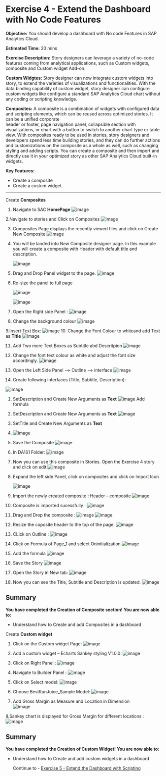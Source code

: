 # Exercise 4 - Extend the Dashboard with No Code Features

**Objective:** You should develop a dashboard with No code Features in SAP Analytics Cloud.

**Estimated Time:** 20 mins

**Exercise Description:** Story designers can leverage a variety of no-code features coming from analytical applications, such as Custom widgets, composite and Custom widget Add-on. 

 **Custom Widgtes:**
 Story designer can now integrate custom widgets into story, to extend the varieties of visualizations and functionalities. With the data binding capability of 
 custom widget, story designer can configure custom widgets like configure a standard SAP Analytics Cloud chart without any coding or scripting knowledge. 

 **Composites:**
 A composite is a combination of widgets with configured data and scripting elements, which can be reused across optimized stories. It can be a unified corporate  
 header or footer, page navigation panel, collapsible section with visualizations, or chart with a button to switch to another chart type or table view. With 
 composites ready to be used in stories, story designers and developers spend less time building stories, and they can do further actions and customizations on the 
 composite as a whole as well, such as changing styling and adding scripts.
 You can create a composite and then import and directly use it in your optimized story as other SAP Analytics Cloud built-in widgets.

**Key Features:**
* Create a composite
* Create a custom widget
----------------------------------------------------------------------------------------------------------------------------------------
Create **Composites** 

1. Navigate to SAC **HomePage**
   ![image](https://github.com/SAP-samples/teched2023-DA161/assets/146338540/80da7ab7-2943-4678-931b-72f22b1af7c0)

2.Navigate to stories and Click on Composites
   ![image](https://github.com/SAP-samples/teched2023-DA161/assets/146338540/13b90686-9d1c-4e4d-958a-bb9bfbd5517f)

3. Composites Page displays the recently viewed files and click on Create New Composite 
  ![image](https://github.com/SAP-samples/teched2023-DA161/assets/146338540/2bc7807f-fb57-4bd5-b023-0f9fa8033dcc)

4. You will be landed into New Composite designer page. In this example you will create a composite with Header with default title and description. 

   ![image](https://github.com/SAP-samples/teched2023-DA161/assets/146338540/cf4725ad-cc02-4bab-bc0c-73608fbfdc31)

5. Drag and Drop Panel widget to the page.
   ![image](https://github.com/SAP-samples/teched2023-DA161/assets/146338540/d3b4e084-4f9d-4271-853e-833acc01a378)

6. Re-size the panel to full page

   ![image](https://github.com/SAP-samples/teched2023-DA161/assets/146338540/0faefc06-f8fc-4015-8181-257df3c4702e)

   ![image](https://github.com/SAP-samples/teched2023-DA161/assets/146338540/fbae1f62-80f2-410c-a810-5398be93f9ae)

7. Open the Right side Panel :
   ![image](https://github.com/SAP-samples/teched2023-DA161/assets/146338540/a20f4b0a-f2cd-402a-b3aa-7b7192280aa4)

8. Change the background colour
  ![image](https://github.com/SAP-samples/teched2023-DA161/assets/146338540/819566b4-e4b2-46ce-b688-9c0532ff2191)

9.Insert Text Box: 
  ![image](https://github.com/SAP-samples/teched2023-DA161/assets/146338540/fabeca7d-6e09-49c5-98a9-17a9afb60331)
10. Change the Font Colour to whiteand add Text as **Title**
  ![image](https://github.com/SAP-samples/teched2023-DA161/assets/146338540/c17802af-268d-4642-8e5a-50c9a10abc2c)

11. Add Two more Text Boxes as Subtitle abd Descritpion
  ![image](https://github.com/SAP-samples/teched2023-DA161/assets/146338540/e6854c5d-ae86-486d-b2a2-568895997058)

12. Change the font text colour as white and adjust the font size accordingly.
  ![image](https://github.com/SAP-samples/teched2023-DA161/assets/146338540/3c642d2e-9e0c-4de9-b26e-ac1f2b2eff36)

13. Open the Left Side Panel --> Outline --> interface
  ![image](https://github.com/SAP-samples/teched2023-DA161/assets/146338540/5e952f45-51da-41df-8cb5-7b4207ace5e9)

14. Create following interfaces (Title, Subtitle, Description):

   ![image](https://github.com/SAP-samples/teched2023-DA161/assets/146338540/e9d0fdbc-29a1-4e34-943e-bff61caf1a40)

  1. SetDescription and Create New Arguments as **Text**
     ![image](https://github.com/SAP-samples/teched2023-DA161/assets/146338540/f96aec60-6828-48ad-8e98-087d779fd60f)
     Add formula 
  2. SetDescription and Create New Arguments as **Text**
     ![image](https://github.com/SAP-samples/teched2023-DA161/assets/146338540/b3ec2692-60a9-40fc-bc29-88010e9f6eae)
  3. SetTitle and Create New Arguments as **Text**
  4. ![image](https://github.com/SAP-samples/teched2023-DA161/assets/146338540/cc1ec454-2349-4966-b076-fb2410954f38)

15. Save the Composite
   ![image](https://github.com/SAP-samples/teched2023-DA161/assets/146338540/3417463e-9a6f-45f1-a0b5-801148122c8d)

16. In DA161 Folder:
    ![image](https://github.com/SAP-samples/teched2023-DA161/assets/146338540/fa9b6571-13a0-4472-9c9c-68662693ff1e)

17. Now you can use this composite in Stories. Open the Exercise 4 story and click on edit
    ![image](https://github.com/SAP-samples/teched2023-DA161/assets/146338540/1bd487c1-a490-42c6-860d-e22ef77c88b8)

18. Expand the left side Panel, click on composites and click on Import Icon

    ![image](https://github.com/SAP-samples/teched2023-DA161/assets/146338540/e0703be6-dcc4-4bf3-9d7c-d5a4dcb3bf40)


19. Import the newly created composite : Header – composite 
   ![image](https://github.com/SAP-samples/teched2023-DA161/assets/146338540/dd87ce23-ee04-472c-8551-3ffa62ff7a63)

20. Composite is imported sucessfully :
![image](https://github.com/SAP-samples/teched2023-DA161/assets/146338540/cd44a546-d0e3-4d23-9c32-d64137c04fea)

21. Drag and Drop the composite :
![image](https://github.com/SAP-samples/teched2023-DA161/assets/146338540/99c87b3f-6826-4861-bfa1-f166aa15b3d3)
![image](https://github.com/SAP-samples/teched2023-DA161/assets/146338540/f77470f7-9e88-42ce-ba80-e8e5fd437916)

22. Resize the coposite header to the top of the page.
![image](https://github.com/SAP-samples/teched2023-DA161/assets/146338540/3fbbe2dc-1e6d-40e4-b6a5-bc7df5c983c9)

23. CLick on Outline :
 ![image](https://github.com/SAP-samples/teched2023-DA161/assets/146338540/0bc6e64d-79f5-4def-a2ec-f5c06b0cdafb)

24. Click on Formula of Page_1 and select Oninitialization 
 ![image](https://github.com/SAP-samples/teched2023-DA161/assets/146338540/116448c4-3672-4ade-8b5d-576d9ffe18ed)

25. Add the formula
 ![image](https://github.com/SAP-samples/teched2023-DA161/assets/146338540/574220fe-4c51-49c6-83a2-9303a729cc96)

26. Save the Story
 ![image](https://github.com/SAP-samples/teched2023-DA161/assets/146338540/85b47775-97ce-46a7-8ed5-ceabb9aa2e5c)

27. Open the Story in New tab:
 ![image](https://github.com/SAP-samples/teched2023-DA161/assets/146338540/36d6eed4-ef3d-4132-87ad-d0ca929b7416)

28. Now you can see the Title, Subtitle and Description is updated.
  ![image](https://github.com/SAP-samples/teched2023-DA161/assets/146338540/607f198f-4f9b-415d-afc4-e5ba3e9c4841)

## Summary
**You have completed the Creation of Composite section!**
**You are now able to:**
* Understand how to Create and add Composites in a dashboard

Create **Custom widget** 
1. Click on the Custom widget Page:
   ![image](https://github.com/SAP-samples/teched2023-DA161/assets/146338540/0c79cc18-8293-462e-80cb-e5738965b305)
  
2.  Add a custom widget – Echarts Sankey styling V1.0.0:
   ![image](https://github.com/SAP-samples/teched2023-DA161/assets/146338540/49e38d49-863b-41ae-b180-41581ea384de)

3. Click on Right Panel :
   ![image](https://github.com/SAP-samples/teched2023-DA161/assets/146338540/618dd3a0-7804-46c9-aae6-b4b3238b9a71)

4. Navigate to Builder Panel :
  ![image](https://github.com/SAP-samples/teched2023-DA161/assets/146338540/a0a5d959-b7e2-4df4-b7d7-fb4b95e713b9)

5. Click on Select model:
  ![image](https://github.com/SAP-samples/teched2023-DA161/assets/146338540/85398aa7-3d4f-4802-a466-27299ac637b1)

6. Choose BestRunJuice_Sample Model:
   ![image](https://github.com/SAP-samples/teched2023-DA161/assets/146338540/2bc1cb70-7dde-4343-ace2-dd923d40d01a)
   
7. Add Gross Margin as Measure and Location in Dimension  
   ![image](https://github.com/SAP-samples/teched2023-DA161/assets/146338540/85fe6e77-c925-48cb-9d1c-a0bfc5dc2c85)
 
8.Sankey chart is displayed for Gross Margin for different locations :
  ![image](https://github.com/SAP-samples/teched2023-DA161/assets/146338540/7b1c577c-19c4-4865-8c73-db50e63f5e2a)


## Summary
**You have completed the Creation of Custom Widget!**
**You are now able to:**
* Understand how to Create and add custom widgets in a dashboard

  Continue to - [Exercise 5 - Extend the Dashboard with Scripting](../ex5/README.md)
